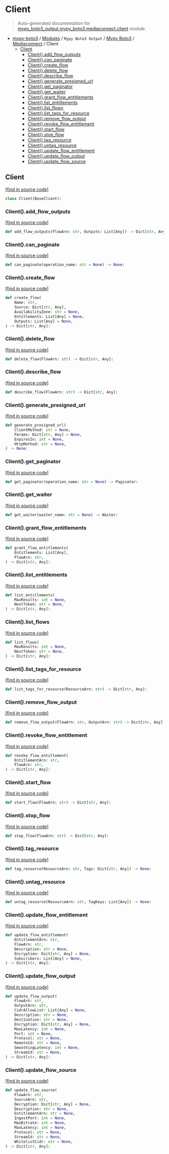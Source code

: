 # Client

> Auto-generated documentation for [mypy_boto3_output.mypy_boto3.mediaconnect.client](https://github.com/vemel/mypy_boto3/blob/master/mypy_boto3_output/mypy_boto3/mediaconnect/client.py) module.

- [mypy-boto3](../../../README.md#mypy_boto3) / [Modules](../../../MODULES.md#mypy-boto3-modules) / `Mypy Boto3 Output` / [Mypy Boto3](../index.md#mypy-boto3) / [Mediaconnect](index.md#mediaconnect) / Client
    - [Client](#client)
        - [Client().add_flow_outputs](#clientadd_flow_outputs)
        - [Client().can_paginate](#clientcan_paginate)
        - [Client().create_flow](#clientcreate_flow)
        - [Client().delete_flow](#clientdelete_flow)
        - [Client().describe_flow](#clientdescribe_flow)
        - [Client().generate_presigned_url](#clientgenerate_presigned_url)
        - [Client().get_paginator](#clientget_paginator)
        - [Client().get_waiter](#clientget_waiter)
        - [Client().grant_flow_entitlements](#clientgrant_flow_entitlements)
        - [Client().list_entitlements](#clientlist_entitlements)
        - [Client().list_flows](#clientlist_flows)
        - [Client().list_tags_for_resource](#clientlist_tags_for_resource)
        - [Client().remove_flow_output](#clientremove_flow_output)
        - [Client().revoke_flow_entitlement](#clientrevoke_flow_entitlement)
        - [Client().start_flow](#clientstart_flow)
        - [Client().stop_flow](#clientstop_flow)
        - [Client().tag_resource](#clienttag_resource)
        - [Client().untag_resource](#clientuntag_resource)
        - [Client().update_flow_entitlement](#clientupdate_flow_entitlement)
        - [Client().update_flow_output](#clientupdate_flow_output)
        - [Client().update_flow_source](#clientupdate_flow_source)

## Client

[[find in source code]](https://github.com/vemel/mypy_boto3/blob/master/mypy_boto3_output/mypy_boto3/mediaconnect/client.py#L12)

```python
class Client(BaseClient):
```

### Client().add_flow_outputs

[[find in source code]](https://github.com/vemel/mypy_boto3/blob/master/mypy_boto3_output/mypy_boto3/mediaconnect/client.py#L15)

```python
def add_flow_outputs(FlowArn: str, Outputs: List[Any]) -> Dict[str, Any]:
```

### Client().can_paginate

[[find in source code]](https://github.com/vemel/mypy_boto3/blob/master/mypy_boto3_output/mypy_boto3/mediaconnect/client.py#L19)

```python
def can_paginate(operation_name: str = None) -> None:
```

### Client().create_flow

[[find in source code]](https://github.com/vemel/mypy_boto3/blob/master/mypy_boto3_output/mypy_boto3/mediaconnect/client.py#L23)

```python
def create_flow(
    Name: str,
    Source: Dict[str, Any],
    AvailabilityZone: str = None,
    Entitlements: List[Any] = None,
    Outputs: List[Any] = None,
) -> Dict[str, Any]:
```

### Client().delete_flow

[[find in source code]](https://github.com/vemel/mypy_boto3/blob/master/mypy_boto3_output/mypy_boto3/mediaconnect/client.py#L34)

```python
def delete_flow(FlowArn: str) -> Dict[str, Any]:
```

### Client().describe_flow

[[find in source code]](https://github.com/vemel/mypy_boto3/blob/master/mypy_boto3_output/mypy_boto3/mediaconnect/client.py#L38)

```python
def describe_flow(FlowArn: str) -> Dict[str, Any]:
```

### Client().generate_presigned_url

[[find in source code]](https://github.com/vemel/mypy_boto3/blob/master/mypy_boto3_output/mypy_boto3/mediaconnect/client.py#L42)

```python
def generate_presigned_url(
    ClientMethod: str = None,
    Params: Dict[str, Any] = None,
    ExpiresIn: int = None,
    HttpMethod: str = None,
) -> None:
```

### Client().get_paginator

[[find in source code]](https://github.com/vemel/mypy_boto3/blob/master/mypy_boto3_output/mypy_boto3/mediaconnect/client.py#L52)

```python
def get_paginator(operation_name: str = None) -> Paginator:
```

### Client().get_waiter

[[find in source code]](https://github.com/vemel/mypy_boto3/blob/master/mypy_boto3_output/mypy_boto3/mediaconnect/client.py#L56)

```python
def get_waiter(waiter_name: str = None) -> Waiter:
```

### Client().grant_flow_entitlements

[[find in source code]](https://github.com/vemel/mypy_boto3/blob/master/mypy_boto3_output/mypy_boto3/mediaconnect/client.py#L60)

```python
def grant_flow_entitlements(
    Entitlements: List[Any],
    FlowArn: str,
) -> Dict[str, Any]:
```

### Client().list_entitlements

[[find in source code]](https://github.com/vemel/mypy_boto3/blob/master/mypy_boto3_output/mypy_boto3/mediaconnect/client.py#L66)

```python
def list_entitlements(
    MaxResults: int = None,
    NextToken: str = None,
) -> Dict[str, Any]:
```

### Client().list_flows

[[find in source code]](https://github.com/vemel/mypy_boto3/blob/master/mypy_boto3_output/mypy_boto3/mediaconnect/client.py#L72)

```python
def list_flows(
    MaxResults: int = None,
    NextToken: str = None,
) -> Dict[str, Any]:
```

### Client().list_tags_for_resource

[[find in source code]](https://github.com/vemel/mypy_boto3/blob/master/mypy_boto3_output/mypy_boto3/mediaconnect/client.py#L78)

```python
def list_tags_for_resource(ResourceArn: str) -> Dict[str, Any]:
```

### Client().remove_flow_output

[[find in source code]](https://github.com/vemel/mypy_boto3/blob/master/mypy_boto3_output/mypy_boto3/mediaconnect/client.py#L82)

```python
def remove_flow_output(FlowArn: str, OutputArn: str) -> Dict[str, Any]:
```

### Client().revoke_flow_entitlement

[[find in source code]](https://github.com/vemel/mypy_boto3/blob/master/mypy_boto3_output/mypy_boto3/mediaconnect/client.py#L86)

```python
def revoke_flow_entitlement(
    EntitlementArn: str,
    FlowArn: str,
) -> Dict[str, Any]:
```

### Client().start_flow

[[find in source code]](https://github.com/vemel/mypy_boto3/blob/master/mypy_boto3_output/mypy_boto3/mediaconnect/client.py#L92)

```python
def start_flow(FlowArn: str) -> Dict[str, Any]:
```

### Client().stop_flow

[[find in source code]](https://github.com/vemel/mypy_boto3/blob/master/mypy_boto3_output/mypy_boto3/mediaconnect/client.py#L96)

```python
def stop_flow(FlowArn: str) -> Dict[str, Any]:
```

### Client().tag_resource

[[find in source code]](https://github.com/vemel/mypy_boto3/blob/master/mypy_boto3_output/mypy_boto3/mediaconnect/client.py#L100)

```python
def tag_resource(ResourceArn: str, Tags: Dict[str, Any]) -> None:
```

### Client().untag_resource

[[find in source code]](https://github.com/vemel/mypy_boto3/blob/master/mypy_boto3_output/mypy_boto3/mediaconnect/client.py#L104)

```python
def untag_resource(ResourceArn: str, TagKeys: List[Any]) -> None:
```

### Client().update_flow_entitlement

[[find in source code]](https://github.com/vemel/mypy_boto3/blob/master/mypy_boto3_output/mypy_boto3/mediaconnect/client.py#L108)

```python
def update_flow_entitlement(
    EntitlementArn: str,
    FlowArn: str,
    Description: str = None,
    Encryption: Dict[str, Any] = None,
    Subscribers: List[Any] = None,
) -> Dict[str, Any]:
```

### Client().update_flow_output

[[find in source code]](https://github.com/vemel/mypy_boto3/blob/master/mypy_boto3_output/mypy_boto3/mediaconnect/client.py#L119)

```python
def update_flow_output(
    FlowArn: str,
    OutputArn: str,
    CidrAllowList: List[Any] = None,
    Description: str = None,
    Destination: str = None,
    Encryption: Dict[str, Any] = None,
    MaxLatency: int = None,
    Port: int = None,
    Protocol: str = None,
    RemoteId: str = None,
    SmoothingLatency: int = None,
    StreamId: str = None,
) -> Dict[str, Any]:
```

### Client().update_flow_source

[[find in source code]](https://github.com/vemel/mypy_boto3/blob/master/mypy_boto3_output/mypy_boto3/mediaconnect/client.py#L137)

```python
def update_flow_source(
    FlowArn: str,
    SourceArn: str,
    Decryption: Dict[str, Any] = None,
    Description: str = None,
    EntitlementArn: str = None,
    IngestPort: int = None,
    MaxBitrate: int = None,
    MaxLatency: int = None,
    Protocol: str = None,
    StreamId: str = None,
    WhitelistCidr: str = None,
) -> Dict[str, Any]:
```

